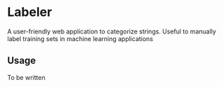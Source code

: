 # Labeler
A user-friendly web application to categorize strings. Useful to manually label training sets in machine learning applications

## Usage
To be written
